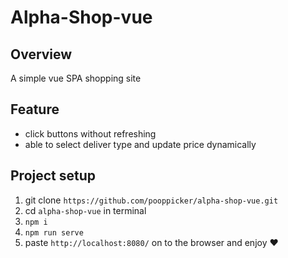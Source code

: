 # Alpha-Shop-vue

## Overview

A simple vue SPA shopping site

## Feature

- click buttons without refreshing
- able to select deliver type and update price dynamically


## Project setup

1. git clone `https://github.com/pooppicker/alpha-shop-vue.git`
2. cd `alpha-shop-vue` in terminal
3. `npm i`
4. `npm run serve`
5. paste `http://localhost:8080/` on to the browser and enjoy ❤️

